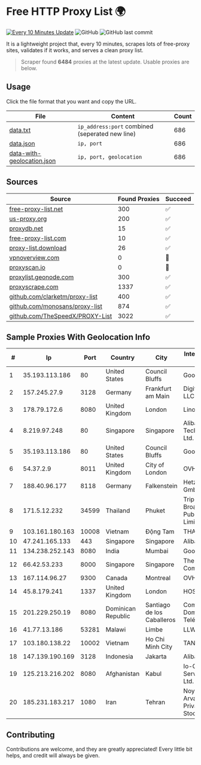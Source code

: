 
# Free HTTP Proxy List 🌍

[![Every 10 Minutes Update](https://github.com/mertguvencli/http-proxy-list/actions/workflows/main.yml/badge.svg?branch=main)](https://github.com/mertguvencli/http-proxy-list/actions/workflows/main.yml)
![GitHub](https://img.shields.io/github/license/mertguvencli/http-proxy-list)
![GitHub last commit](https://img.shields.io/github/last-commit/mertguvencli/http-proxy-list)

It is a lightweight project that, every 10 minutes, scrapes lots of free-proxy sites, validates if it works, and serves a clean proxy list.


> Scraper found **6484** proxies at the latest update. Usable proxies are below.

## Usage

Click the file format that you want and copy the URL.


|File|Content|Count|
|----|-------|-----|
|[data.txt](https://raw.githubusercontent.com/mertguvencli/http-proxy-list/main/proxy-list/data.txt)|`ip_address:port` combined (seperated new line)|686|
|[data.json](https://raw.githubusercontent.com/mertguvencli/http-proxy-list/main/proxy-list/data.json)|`ip, port`|686|
|[data-with-geolocation.json](https://raw.githubusercontent.com/mertguvencli/http-proxy-list/main/proxy-list/data-with-geolocation.json)|`ip, port, geolocation`|686|

## Sources

|Source|Found Proxies|Succeed|
|------|-------------|-------|
|[free-proxy-list.net](https://free-proxy-list.net)|300|✅|
|[us-proxy.org](https://www.us-proxy.org)|200|✅|
|[proxydb.net](http://proxydb.net)|15|✅|
|[free-proxy-list.com](https://free-proxy-list.com/?page=&port=&type%5B%5D=http&type%5B%5D=https&up_time=0&search=Search)|10|✅|
|[proxy-list.download](https://www.proxy-list.download/HTTP)|26|✅|
|[vpnoverview.com](https://vpnoverview.com/privacy/anonymous-browsing/free-proxy-servers)|0|🚫|
|[proxyscan.io](https://www.proxyscan.io)|0|🚫|
|[proxylist.geonode.com](https://proxylist.geonode.com/api/proxy-list?limit=300&page=1&sort_by=lastChecked&sort_type=desc&protocols=http,https)|300|✅|
|[proxyscrape.com](https://api.proxyscrape.com/v2/?request=displayproxies&protocol=http&timeout=10000&country=all&ssl=all&anonymity=all)|1337|✅|
|[github.com/clarketm/proxy-list](https://raw.githubusercontent.com/clarketm/proxy-list/master/proxy-list-raw.txt)|400|✅|
|[github.com/monosans/proxy-list](https://raw.githubusercontent.com/monosans/proxy-list/main/proxies/http.txt)|874|✅|
|[github.com/TheSpeedX/PROXY-List](https://raw.githubusercontent.com/TheSpeedX/PROXY-List/master/http.txt)|3022|✅|


## Sample Proxies With Geolocation Info

|#|Ip|Port|Country|City|Internet Service Provider|
|-|--|----|-------|----|-------------------------|
|1|35.193.113.186|80|United States|Council Bluffs|Google LLC|
|2|157.245.27.9|3128|Germany|Frankfurt am Main|DigitalOcean, LLC|
|3|178.79.172.6|8080|United Kingdom|London|Linode, LLC|
|4|8.219.97.248|80|Singapore|Singapore|Alibaba (US) Technology Co., Ltd.|
|5|35.193.113.186|80|United States|Council Bluffs|Google LLC|
|6|54.37.2.9|8011|United Kingdom|City of London|OVH SAS|
|7|188.40.96.177|8118|Germany|Falkenstein|Hetzner Online GmbH|
|8|171.5.12.232|34599|Thailand|Phuket|Triple T Broadband Public Company Limited|
|9|103.161.180.163|10008|Vietnam|Động Tam|THAIAN|
|10|47.241.165.133|443|Singapore|Singapore|Alibaba.com LLC|
|11|134.238.252.143|8080|India|Mumbai|Google LLC|
|12|66.42.53.233|8000|Singapore|Singapore|The Constant Company|
|13|167.114.96.27|9300|Canada|Montreal|OVH SAS|
|14|45.8.179.241|1337|United Kingdom|London|HOSTLAND|
|15|201.229.250.19|8080|Dominican Republic|Santiago de los Caballeros|Compañía Dominicana de Teléfonos S. A.|
|16|41.77.13.186|53281|Malawi|Limbe|LLW GIL|
|17|103.180.138.22|10002|Vietnam|Ho Chi Minh City|TANHOANGVINA|
|18|147.139.190.169|3128|Indonesia|Jakarta|Alibaba.com LLC|
|19|125.213.216.202|8080|Afghanistan|Kabul|Io-Global Services Pvt. Ltd.|
|20|185.231.183.217|1080|Iran|Tehran|Noyan Abr Arvan Co. ( Private Joint Stock)|



## Contributing

Contributions are welcome, and they are greatly appreciated! Every
little bit helps, and credit will always be given.


